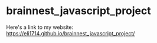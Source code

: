 # brainnest_javascript_project
Here's a link to my website: https://eli1714.github.io/brainnest_javascript_project/
